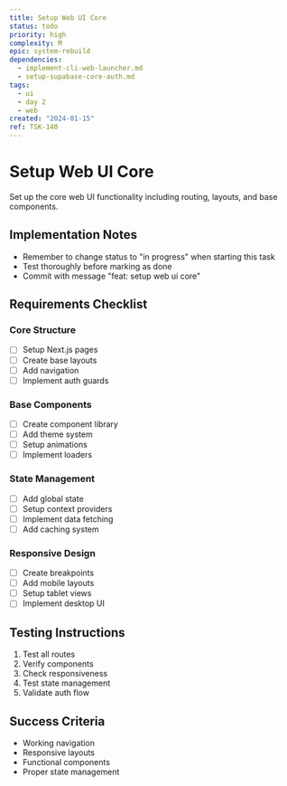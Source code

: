 ```yaml
---
title: Setup Web UI Core
status: todo
priority: high
complexity: M
epic: system-rebuild
dependencies:
  - implement-cli-web-launcher.md
  - setup-supabase-core-auth.md
tags:
  - ui
  - day 2
  - web
created: "2024-01-15"
ref: TSK-140
---
```


# Setup Web UI Core

Set up the core web UI functionality including routing, layouts, and base components.

## Implementation Notes

- Remember to change status to "in progress" when starting this task
- Test thoroughly before marking as done
- Commit with message "feat: setup web ui core"

## Requirements Checklist

### Core Structure

- [ ] Setup Next.js pages
- [ ] Create base layouts
- [ ] Add navigation
- [ ] Implement auth guards

### Base Components

- [ ] Create component library
- [ ] Add theme system
- [ ] Setup animations
- [ ] Implement loaders

### State Management

- [ ] Add global state
- [ ] Setup context providers
- [ ] Implement data fetching
- [ ] Add caching system

### Responsive Design

- [ ] Create breakpoints
- [ ] Add mobile layouts
- [ ] Setup tablet views
- [ ] Implement desktop UI

## Testing Instructions

1. Test all routes
2. Verify components
3. Check responsiveness
4. Test state management
5. Validate auth flow

## Success Criteria

- Working navigation
- Responsive layouts
- Functional components
- Proper state management
